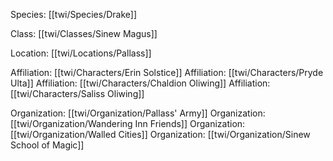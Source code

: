 Species: [[twi/Species/Drake]]

Class: [[twi/Classes/Sinew Magus]]

Location: [[twi/Locations/Pallass]]

Affiliation: [[twi/Characters/Erin Solstice]]
Affiliation: [[twi/Characters/Pryde Ulta]]
Affiliation: [[twi/Characters/Chaldion Oliwing]]
Affiliation: [[twi/Characters/Saliss Oliwing]]

Organization: [[twi/Organization/Pallass' Army]]
Organization: [[twi/Organization/Wandering Inn Friends]]
Organization: [[twi/Organization/Walled Cities]]
Organization: [[twi/Organization/Sinew School of Magic]]

